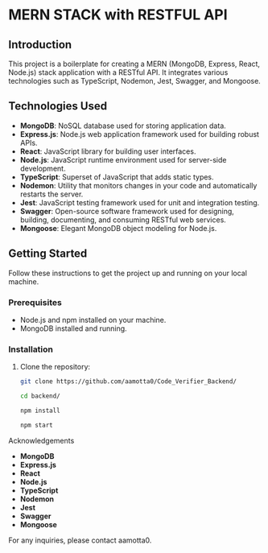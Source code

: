 # MERN STACK with RESTFUL API

## Introduction

This project is a boilerplate for creating a MERN (MongoDB, Express, React, Node.js) stack application with a RESTful API. It integrates various technologies such as TypeScript, Nodemon, Jest, Swagger, and Mongoose.

## Technologies Used

- **MongoDB**: NoSQL database used for storing application data.
- **Express.js**: Node.js web application framework used for building robust APIs.
- **React**: JavaScript library for building user interfaces.
- **Node.js**: JavaScript runtime environment used for server-side development.
- **TypeScript**: Superset of JavaScript that adds static types.
- **Nodemon**: Utility that monitors changes in your code and automatically restarts the server.
- **Jest**: JavaScript testing framework used for unit and integration testing.
- **Swagger**: Open-source software framework used for designing, building, documenting, and consuming RESTful web services.
- **Mongoose**: Elegant MongoDB object modeling for Node.js.

## Getting Started

Follow these instructions to get the project up and running on your local machine.

### Prerequisites

- Node.js and npm installed on your machine.
- MongoDB installed and running.

### Installation

1. Clone the repository:

   ```bash
   git clone https://github.com/aamotta0/Code_Verifier_Backend/

   cd backend/

   npm install

   npm start

Acknowledgements
- **MongoDB**
- **Express.js**
- **React**
- **Node.js**
- **TypeScript**
- **Nodemon**
- **Jest**
- **Swagger**
- **Mongoose**

For any inquiries, please contact aamotta0.



